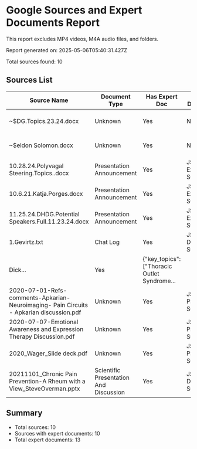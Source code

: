 # Google Sources and Expert Documents Report

This report excludes MP4 videos, M4A audio files, and folders.

Report generated on: 2025-05-06T05:40:31.427Z

Total sources found: 10

## Sources List

| Source Name | Document Type | Has Expert Doc | Expert Doc Type | Raw Content Preview | Has JSON | Processed Content Preview |
|-------------|---------------|----------------|-----------------|---------------------|----------|---------------------------|
| ~$DG.Topics.23.24.docx | Unknown | Yes | N/A | Title: ~$DG.Topics.23.24.docxThis document appears... | Yes | {"key_topics":["Temporary Word document"... |
| ~$eldon Solomon.docx | Unknown | Yes | N/A | Title: ~$eldon Solomon.docxThis document appears t... | Yes | {"key_topics":["Temporary Word document"... |
| 10.28.24.Polyvagal Steering.Topics..docx | Presentation Announcement | Yes | JSON Expert Summary | Polyvagal Steering Group TopicsOur next meeting is... | Yes | {"key_topics":["Polyvagal theory applica... |
| 10.6.21.Katja.Porges.docx | Presentation Announcement | Yes | JSON Expert Summary | Dr. Katja Kovacic and Stephen Porgess will be disc... | Yes | {"profiles":[{"research_summary":"Dr. Po... |
| 11.25.24.DHDG.Potential Speakers.Full.11.23.24.docx | Presentation Announcement | Yes | JSON Expert Summary | DHDG – potential speakersAlphabetical List of DHDG... | Yes | {"key_topics":["Mind-body medicine","Chr... |
| 1.Gevirtz.txt | Chat Log | Yes | JSON Document Summary | 17:04:31 From Jennifer Souders to Everyone:
	Dick... | Yes | {"key_topics":["Thoracic Outlet Syndrome... |
| 2020-07-01-Refs-comments-Apkarian-Neuroimaging- Pain Circuits - Apkarian discussion.pdf | Unknown | Yes | JSON PDF Summary | None | Yes | {"key_topics":["Chronic pain psychologic... |
| 2020-07-07-Emotional Awareness and Expression Therapy Discussion.pdf | Unknown | Yes | JSON PDF Summary | None | Yes | {"key_topics":["File analysis unavailabl... |
| 2020_Wager_Slide deck.pdf | Unknown | Yes | JSON PDF Summary | None | Yes | {"key_topics":["File analysis unavailabl... |
| 20211101_Chronic Pain Prevention-A Rheum with a View_SteveOverman.pptx | Scientific Presentation And Discussion | Yes | JSON Document Summary | PowerPoint Content (Extracted with custom XML pars... | Yes | {"key_topics":["Early aggressive treatme... |

## Summary

- Total sources: 10
- Sources with expert documents: 10
- Total expert documents: 13
